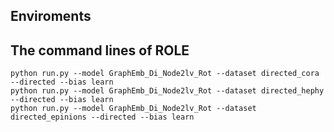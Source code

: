 
## Enviroments


## The command lines of ROLE 

```
python run.py --model GraphEmb_Di_Node2lv_Rot --dataset directed_cora --directed --bias learn
python run.py --model GraphEmb_Di_Node2lv_Rot --dataset directed_hephy --directed --bias learn
python run.py --model GraphEmb_Di_Node2lv_Rot --dataset directed_epinions --directed --bias learn
```




